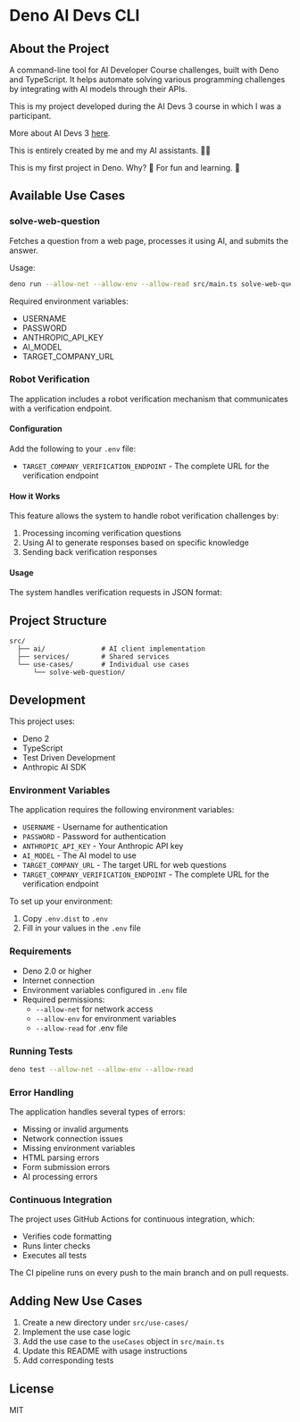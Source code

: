 # Deno AI Devs CLI

## About the Project

A command-line tool for AI Developer Course challenges, built with Deno and TypeScript. It helps automate solving various programming challenges by integrating with AI models through their APIs.

This is my project developed during the AI Devs 3 course in which I was a participant.

More about AI Devs 3 [here](https://www.aidevs.pl/).

This is entirely created by me and my AI assistants. 🤖🚀

This is my first project in Deno. Why? 🤔 For fun and learning. 🧠

## Available Use Cases

### solve-web-question

Fetches a question from a web page, processes it using AI, and submits the answer.

Usage:

```bash
deno run --allow-net --allow-env --allow-read src/main.ts solve-web-question <url>
```

Required environment variables:

- USERNAME
- PASSWORD
- ANTHROPIC_API_KEY
- AI_MODEL
- TARGET_COMPANY_URL

### Robot Verification

The application includes a robot verification mechanism that communicates with a verification endpoint.

#### Configuration

Add the following to your `.env` file:

- `TARGET_COMPANY_VERIFICATION_ENDPOINT` - The complete URL for the verification endpoint

#### How it Works

This feature allows the system to handle robot verification challenges by:
1. Processing incoming verification questions
2. Using AI to generate responses based on specific knowledge
3. Sending back verification responses

#### Usage

The system handles verification requests in JSON format:

## Project Structure

```text
src/
  ├── ai/              # AI client implementation
  ├── services/        # Shared services
  └── use-cases/       # Individual use cases
      └── solve-web-question/
```

## Development

This project uses:

- Deno 2
- TypeScript
- Test Driven Development
- Anthropic AI SDK

### Environment Variables

The application requires the following environment variables:

- `USERNAME` - Username for authentication
- `PASSWORD` - Password for authentication
- `ANTHROPIC_API_KEY` - Your Anthropic API key
- `AI_MODEL` - The AI model to use
- `TARGET_COMPANY_URL` - The target URL for web questions
- `TARGET_COMPANY_VERIFICATION_ENDPOINT` - The complete URL for the verification endpoint

To set up your environment:

1. Copy `.env.dist` to `.env`
2. Fill in your values in the `.env` file

### Requirements

- Deno 2.0 or higher
- Internet connection
- Environment variables configured in `.env` file
- Required permissions:
  - `--allow-net` for network access
  - `--allow-env` for environment variables
  - `--allow-read` for .env file

### Running Tests

```bash
deno test --allow-net --allow-env --allow-read
```

### Error Handling

The application handles several types of errors:

- Missing or invalid arguments
- Network connection issues
- Missing environment variables
- HTML parsing errors
- Form submission errors
- AI processing errors

### Continuous Integration

The project uses GitHub Actions for continuous integration, which:

- Verifies code formatting
- Runs linter checks
- Executes all tests

The CI pipeline runs on every push to the main branch and on pull requests.

## Adding New Use Cases

1. Create a new directory under `src/use-cases/`
2. Implement the use case logic
3. Add the use case to the `useCases` object in `src/main.ts`
4. Update this README with usage instructions
5. Add corresponding tests

## License

MIT
